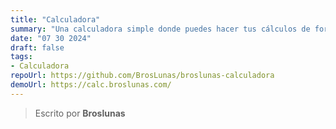 ```yaml
---
title: "Calculadora"
summary: "Una calculadora simple donde puedes hacer tus cálculos de forma sencilla y rápida"
date: "07 30 2024"
draft: false
tags:
- Calculadora
repoUrl: https://github.com/BrosLunas/broslunas-calculadora
demoUrl: https://calc.broslunas.com/
---
```


> Escrito por **Broslunas**
